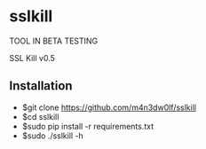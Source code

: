 # sslkill
TOOL IN BETA TESTING<br/>

SSL Kill v0.5<br/>

## Installation

  - $git clone https://github.com/m4n3dw0lf/sslkill
  - $cd sslkill
  - $sudo pip install -r requirements.txt
  - $sudo ./sslkill -h

